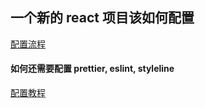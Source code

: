 ## 一个新的 react 项目该如何配置

[配置流程]()

#### 如何还需要配置 prettier, eslint, styleline

[配置教程](https://blog.csdn.net/qq_39583550/article/details/125458727)
